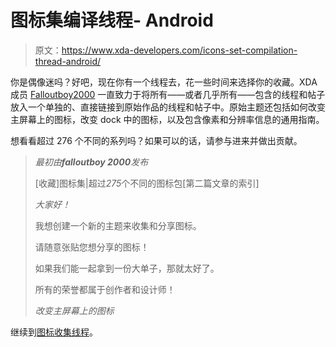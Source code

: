# 图标集编译线程- Android

> 原文：<https://www.xda-developers.com/icons-set-compilation-thread-android/>

你是偶像迷吗？好吧，现在你有一个线程去，花一些时间来选择你的收藏。XDA 成员 [Falloutboy2000](http://forum.xda-developers.com/member.php?u=2879405) 一直致力于将所有——或者几乎所有——包含的线程和帖子放入一个单独的、直接链接到原始作品的线程和帖子中。原始主题还包括如何改变主屏幕上的图标，改变 dock 中的图标，以及包含像素和分辨率信息的通用指南。

想看看超过 276 个不同的系列吗？如果可以的话，请参与进来并做出贡献。

> *最初由**falloutboy 2000**发布*
> 
> [收藏]图标集|超过*275*个不同的图标包[第二篇文章的索引]
> 
> *大家好！*
> 
> 我想创建一个新的主题来收集和分享图标。
> 
> 请随意张贴您想分享的图标！
> 
> 如果我们能一起拿到一份大单子，那就太好了。
> 
> 所有的荣誉都属于创作者和设计师！
> 
> *改变主屏幕上的图标*

继续到[图标收集线程](http://forum.xda-developers.com/showthread.php?t=824656)。